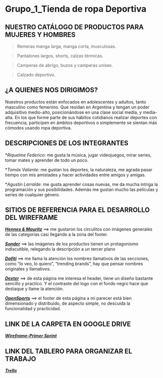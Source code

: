 # Grupo_1_Tienda de ropa Deportiva
>
## NUESTRO CATÁLOGO DE PRODUCTOS PARA  MUJERES Y HOMBRES

>Remeras manga larga, manga corta, musculosas.

>Pantalones largos, shorts, calzas térmicas.

>Camperas de abrigo, buzos y camperas unisex.

>Calzado deportivo.
>
## ¿A QUIENES NOS DIRIGIMOS?

Nuestros productos están enfocados en adolescentes y adultos, tanto masculino como femenino. Que residan en Argentina y tengan un poder adquisitivo medio-alto, posicionándose en una clase social media, y media-alta. En los que forme parte de sus hábitos cotidianos realizar deportes con frecuencia, participen en ámbitos deportivos o simplemente se sientan más cómodos usando ropa deportiva.
>
## DESCRIPCIONES DE LOS INTEGRANTES

**Riquelme Federico:* me gusta la música, jugar videojuegos, mirar series, tomar mates y aprender de todo un poco.

**Tomás Valiente:* me gustan los deportes, la naturaleza, me agrada pasar tiempo con mis amistades y hacer actividades entre amigos y amigas.

**Agustin Larralde:* me gusta aprender cosas nuevas, me da mucha intriga la programación y sus posibilidades. Además me gustan mucho las películas y series de cualquier género.
>
## SITIOS DE REFERENCIA PARA EL DESARROLLO DEL WIREFRAME

[***Hennes & Mauritz***](https://eg.hm.com/en/) ==> me gustaron los circulitos con imágenes generales de las categorías casi llegando a la zona del footer.

[***Sonder***](https://sonder.com.ar/) ==> las imágenes de los productos tienen un protagonismo indiscutible, relegando la descripción a un tercer plano

[***Dafiti***](https://www.dafiti.com.ar/?catalog-search=datajet) ==> me llama la atención los nombres llamativos de las secciones, como “lo veo, lo quiero”, “trending brands”, hay que pensar nombres originales y llamativos.

[***Dexter***](https://www.dexter.com.ar/) ==> de esta página me interesa el header, tiene un diseño bastante sencillo y practico. Y el contraste del logo con el fondo negro hace que destaque y llame la atención.

[***OpenSports***](https://www.opensports.com.ar/) ==> el footer de esta página a mi parecer está bien dimensionado y distribuido, de aspecto simple, no descuida la funcionalidad y practicidad.

## LINK DE LA CARPETA EN GOOGLE DRIVE

[***Wireframe-Primer Sprint***](https://drive.google.com/drive/folders/1OcWxKugjIgtP-cWyixxae7LUyMTi2l0y?usp=sharing)

## LINK DEL TABLERO PARA ORGANIZAR EL TRABAJO

[***Trello***](https://trello.com/b/Qu4oy3C7/tablero-grupo-1)
